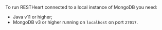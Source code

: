 To run RESTHeart connected to a local instance of MongoDB you need:

-   Java v11 or higher;
-   MongoDB v3 or higher running on `localhost` on port `27017`.